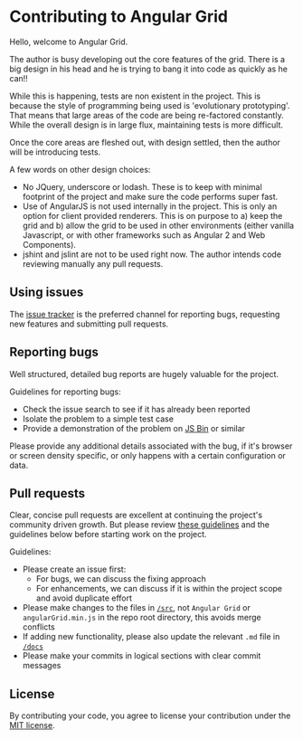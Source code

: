 Contributing to Angular Grid
========================

Hello, welcome to Angular Grid.

The author is busy developing out the core features of the grid. There is a big
design in his head and he is trying to bang it into code as quickly as he can!!

While this is happening, tests are non existent in the project. This is because
the style of programming being used is 'evolutionary prototyping'. That means
that large areas of the code are being re-factored constantly. While the overall
design is in large flux, maintaining tests is more difficult.

Once the core areas are fleshed out, with design settled, then the author will be
introducing tests.

A few words on other design choices:
+ No JQuery, underscore or lodash. These is to keep with minimal footprint of the project
  and make sure the code performs super fast.
+ Use of AngularJS is not used internally in the project. This is only an option for
  client provided renderers. This is on purpose to a) keep the grid and b) allow
  the grid to be used in other environments (either vanilla Javascript, or with other
  frameworks such as Angular 2 and Web Components).
+ jshint and jslint are not to be used right now. The author intends code reviewing
  manually any pull requests.

Using issues
------------

The [issue tracker](https://github.com/ceolter/angular-grid/issues) is the preferred channel for reporting bugs, requesting new features and submitting pull requests.

Reporting bugs
--------------

Well structured, detailed bug reports are hugely valuable for the project.

Guidelines for reporting bugs:

 - Check the issue search to see if it has already been reported
 - Isolate the problem to a simple test case
 - Provide a demonstration of the problem on [JS Bin](http://jsbin.com) or similar

Please provide any additional details associated with the bug, if it's browser or screen density specific, or only happens with a certain configuration or data.


Pull requests
-------------

Clear, concise pull requests are excellent at continuing the project's community driven growth. But please review [these guidelines](https://github.com/blog/1943-how-to-write-the-perfect-pull-request) and the guidelines below before starting work on the project.

Guidelines:

 - Please create an issue first:
   - For bugs, we can discuss the fixing approach
   - For enhancements, we can discuss if it is within the project scope and avoid duplicate effort
 - Please make changes to the files in [`/src`](https://github.com/ceolter/angular-grid/tree/master/src), not `Angular Grid` or `angularGrid.min.js` in the repo root directory, this avoids merge conflicts
 - If adding new functionality, please also update the relevant `.md` file in [`/docs`](https://github.com/ceolter/angular-grid/tree/master/docs)
 - Please make your commits in logical sections with clear commit messages

License
-------

By contributing your code, you agree to license your contribution under the [MIT license](https://github.com/ceolter/angular-grid/blob/master/LICENSE.md).
